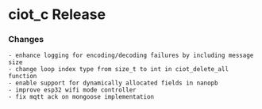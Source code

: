 # ciot_c Release

### Changes
    - enhance logging for encoding/decoding failures by including message size
    - change loop index type from size_t to int in ciot_delete_all function
    - enable support for dynamically allocated fields in nanopb
    - improve esp32 wifi mode controller
    - fix mqtt ack on mongoose implementation